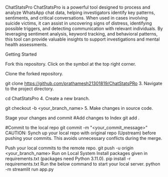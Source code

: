 ChatStatsPro ChatStatsPro is a powerful tool designed to process and analyze WhatsApp chat data, helping investigators identify key patterns, sentiments, and critical conversations. When used in cases involving suicide victims, it can assist in uncovering signs of distress, identifying possible triggers, and detecting communication with relevant individuals. By leveraging sentiment analysis, keyword tracking, and behavioral patterns, this tool can provide valuable insights to support investigations and mental health assessments.

Getting Started

Fork this repository. Click on the symbol at the top right corner.

Clone the forked repository.

git clone https://github.com/prathamesh21301819/ChatStatsPRo 3. Navigate to the project directory.

cd ChatStatsPro 4. Create a new branch.

git checkout -b <your_branch_name> 5. Make changes in source code.

Stage your changes and commit
#Add changes to Index git add .

#Commit to the local repo git commit -m "<your_commit_message>" CAUTION: Synch up your local repo with original repo (Upstream) before pushing your commits. This avoids unnecessary conflicts during the merge.

Push your local commits to the remote repo.
git push -u origin <your_branch_name> Run on Local System Install packages given in requirements.txt (packages need Python 3.11.0). 
pip install -r requirements.txt Run the below command to start your local server. 
python -m streamlit run app.py
